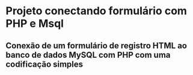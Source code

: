 # Projeto conectando formulário com PHP e Msql

## Conexão de um formulário de registro HTML ao banco de dados MySQL com PHP com uma codificação simples


